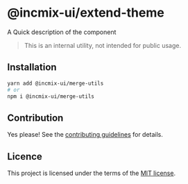 # @incmix-ui/extend-theme

A Quick description of the component

> This is an internal utility, not intended for public usage.

## Installation

```sh
yarn add @incmix-ui/merge-utils
# or
npm i @incmix-ui/merge-utils
```

## Contribution

Yes please! See the
[contributing guidelines](https://github.com/chakra-ui/chakra-ui/blob/master/CONTRIBUTING.md)
for details.

## Licence

This project is licensed under the terms of the
[MIT license](https://github.com/chakra-ui/chakra-ui/blob/master/LICENSE).
